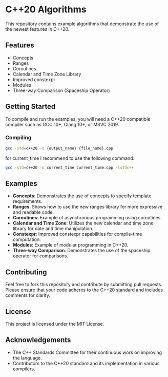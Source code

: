 # C++20 Algorithms

This repository contains example algorithms that demonstrate the use of the newest features in C++20.

## Features

- Concepts
- Ranges
- Coroutines
- Calendar and Time Zone Library
- Improved constexpr
- Modules
- Three-way Comparison (Spaceship Operator)

## Getting Started

To compile and run the examples, you will need a C++20 compatible compiler such as GCC 10+, Clang 10+, or MSVC 2019.

### Compiling

```sh
gcc -std=c++20 -o {output_name} {file_name}.cpp
```

for current_time I recommend to use the following command:

```sh
gcc -std=c++20 -o current_time current_time.cpp -lstdc++
```

## Examples

- **Concepts**: Demonstrates the use of concepts to specify template requirements.
- **Ranges**: Shows how to use the new ranges library for more expressive and readable code.
- **Coroutines**: Example of asynchronous programming using coroutines.
- **Calendar and Time Zone**: Utilizes the new calendar and time zone library for date and time manipulation.
- **Constexpr**: Improved constexpr capabilities for compile-time computation.
- **Modules**: Example of modular programming in C++20.
- **Three-way Comparison**: Demonstrates the use of the spaceship operator for comparisons.

## Contributing

Feel free to fork this repository and contribute by submitting pull requests. Please ensure that your code adheres to the C++20 standard and includes comments for clarity.

## License

This project is licensed under the MIT License.

## Acknowledgements

- The C++ Standards Committee for their continuous work on improving the language.
- Contributors to the C++20 standard and its implementation in various compilers.
